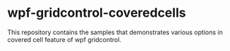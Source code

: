 # wpf-gridcontrol-coveredcells
This repository contains the samples that demonstrates various options in covered cell feature of wpf gridcontrol.
